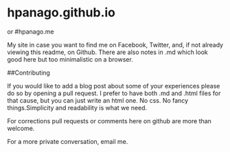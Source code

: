 # hpanago.github.io 
or
#hpanago.me

My site in case you want to find me on Facebook, Twitter, and, if not already viewing this readme, on Github.
There are also notes in .md which look good here but too minimalistic on a browser.

##Contributing

If you would like to add a blog post about some of your experiences please do so by opening a pull request.
I prefer to have both .md and .html files for that cause, but you can just write an html one. 
No css. No fancy things.Simplicity and readability is what we need.

For corrections pull requests or comments here on github are more than welcome.

For a more private conversation, email me.
